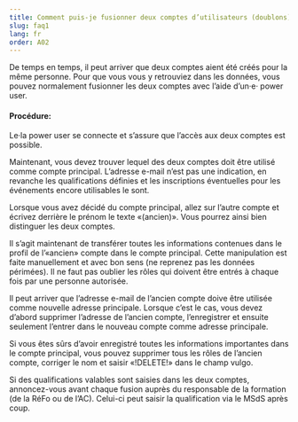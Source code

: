```yaml
---
title: Comment puis-je fusionner deux comptes d’utilisateurs (doublons)?
slug: faq1
lang: fr
order: A02
---
```


De temps en temps, il peut arriver que deux comptes aient été créés pour la même personne. Pour que vous vous y retrouviez dans les données, vous pouvez normalement fusionner les deux comptes avec l’aide d’un·e· power user.

#### Procédure:

Le·la power user se connecte et s’assure que l’accès aux deux comptes est possible.

Maintenant, vous devez trouver lequel des deux comptes doit être utilisé comme compte principal. L’adresse e-mail n’est pas une indication, en revanche les qualifications définies et les inscriptions éventuelles pour les événements encore utilisables le sont.

Lorsque vous avez décidé du compte principal, allez sur l’autre compte et écrivez derrière le prénom le texte «(ancien)». Vous pourrez ainsi bien distinguer les deux comptes.

Il s’agit maintenant de transférer toutes les informations contenues dans le profil de l’«ancien» compte dans le compte principal. Cette manipulation est faite manuellement et avec bon sens (ne reprenez pas les données périmées). Il ne faut pas oublier les rôles qui doivent être entrés à chaque fois par une personne autorisée.

Il peut arriver que l’adresse e-mail de l’ancien compte doive être utilisée comme nouvelle adresse principale. Lorsque c’est le cas, vous devez d’abord supprimer l’adresse de l’ancien compte, l’enregistrer et ensuite seulement l’entrer dans le nouveau compte comme adresse principale.

Si vous êtes sûrs d’avoir enregistré toutes les informations importantes dans le compte principal, vous pouvez supprimer tous les rôles de l’ancien compte, corriger le nom et saisir «!DELETE!» dans le champ vulgo.

Si des qualifications valables sont saisies dans les deux comptes, annoncez-vous avant chaque fusion auprès du responsable de la formation (de la RéFo ou de l’AC). Celui-ci peut saisir la qualification via le MSdS après coup.